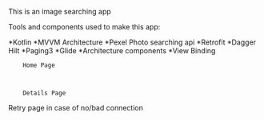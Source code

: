 This is an image searching app

Tools and components used to make this app:

*Kotlin
*MVVM Architecture
*Pexel Photo searching api
*Retrofit
*Dagger Hilt
*Paging3
*Glide
*Architecture components
*View Binding

 
      	Home Page


 
		Details Page


 
Retry page in case of no/bad connection


